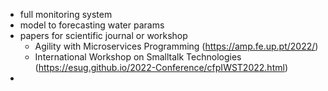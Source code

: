 - full monitoring system
- model to forecasting water params
- papers for scientific journal or workshop
    - Agility with Microservices Programming (https://amp.fe.up.pt/2022/)
    - International Workshop on Smalltalk Technologies (https://esug.github.io/2022-Conference/cfpIWST2022.html)
-